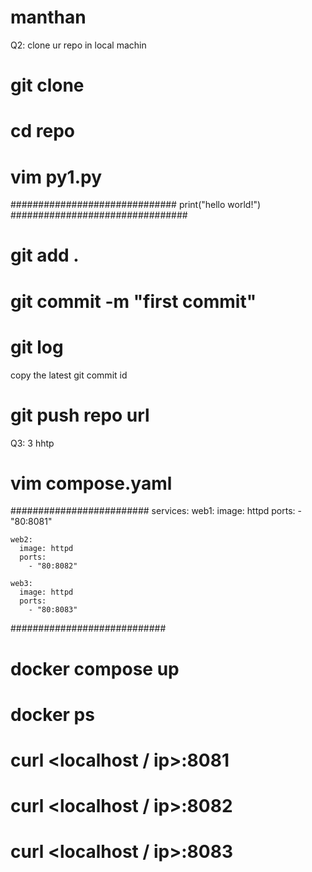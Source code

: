 # manthan

Q2:
clone ur repo in local machin
#  git clone <git repo link>
#  cd repo
#  vim py1.py
##############################
    print("hello world!")
################################
#  git add .
#  git commit -m "first commit"
#  git log 
  copy the latest git commit id
# git push repo url


Q3:
3 hhtp 
# vim compose.yaml
#########################
  services:
    web1:
      image: httpd
      ports:
        - "80:8081"
        
    web2:
      image: httpd
      ports:
        - "80:8082"
        
    web3:
      image: httpd
      ports:
        - "80:8083"
############################
# docker compose up 
# docker ps
# curl <localhost / ip>:8081
# curl <localhost / ip>:8082
# curl <localhost / ip>:8083
